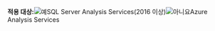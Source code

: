 **적용 대상:**![예](media/yes.png)SQL Server Analysis Services(2016 이상)![아니요](media/no.png)Azure Analysis Services